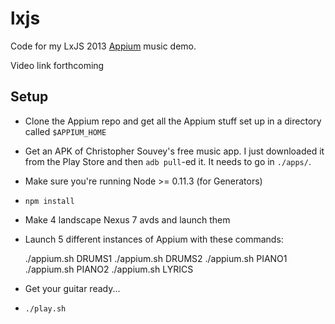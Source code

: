 lxjs
====

Code for my LxJS 2013 [Appium](https://appium.io) music demo.

Video link forthcoming

Setup
-----

* Clone the Appium repo and get all the Appium stuff set up in a directory called `$APPIUM_HOME`
* Get an APK of Christopher Souvey's free music app. I just downloaded it from the Play Store and then `adb pull`-ed it. It needs to go in `./apps/`.
* Make sure you're running Node &gt;= 0.11.3 (for Generators)
* `npm install`
* Make 4 landscape Nexus 7 avds and launch them
* Launch 5 different instances of Appium with these commands:

    ./appium.sh DRUMS1
    ./appium.sh DRUMS2
    ./appium.sh PIANO1
    ./appium.sh PIANO2
    ./appium.sh LYRICS

* Get your guitar ready...
* `./play.sh`
